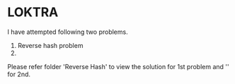 # LOKTRA
I have attempted following two problems.
 1. Reverse hash problem
 2. 
 
 
Please refer folder 'Reverse Hash' to view the solution for 1st problem and '' for 2nd.
